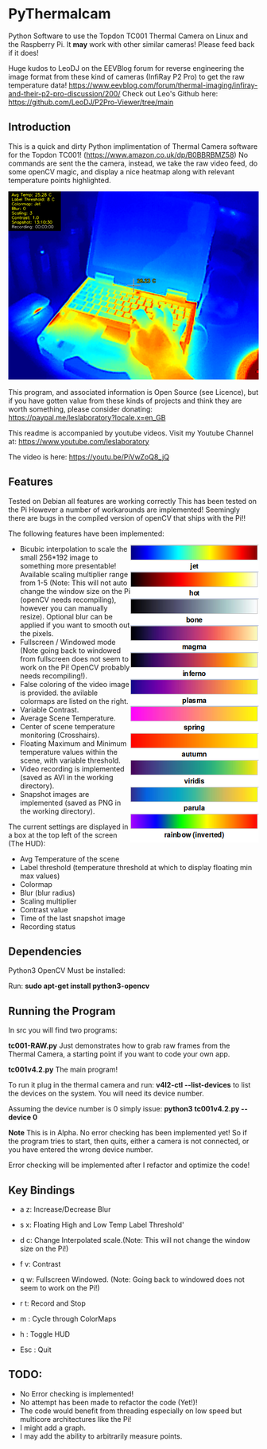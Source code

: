 # PyThermalcam
Python Software to use the Topdon TC001 Thermal Camera on Linux and the Raspberry Pi. It **may** work with other similar cameras! Please feed back if it does!

Huge kudos to LeoDJ on the EEVBlog forum for reverse engineering the image format from these kind of cameras (InfiRay P2 Pro) to get the raw temperature data!
https://www.eevblog.com/forum/thermal-imaging/infiray-and-their-p2-pro-discussion/200/
Check out Leo's Github here: https://github.com/LeoDJ/P2Pro-Viewer/tree/main



## Introduction

This is a quick and dirty Python implimentation of Thermal Camera software for the Topdon TC001!
(https://www.amazon.co.uk/dp/B0BBRBMZ58)
No commands are sent the the camera, instead, we take the raw video feed, do some openCV magic, and display a nice heatmap along with relevant temperature points highlighted.

![Screenshot](media/TC00120230701-131032.png)

This program, and associated information is Open Source (see Licence), but if you have gotten value from these kinds of projects and think they are worth something, please consider donating: https://paypal.me/leslaboratory?locale.x=en_GB 

This readme is accompanied by youtube videos. Visit my Youtube Channel at: https://www.youtube.com/leslaboratory

The video is here: https://youtu.be/PiVwZoQ8_jQ



## Features


Tested on Debian all features are working correctly This has been tested on the Pi However a number of workarounds are implemented! Seemingly there are bugs in the compiled version of openCV that ships with the Pi!!

The following features have been implemented:

<img align="right" src="media/colormaps.png">

- Bicubic interpolation to scale the small 256*192 image to something more presentable! Available scaling multiplier range from 1-5 (Note: This will not auto change the window size on the Pi (openCV needs recompiling), however you can manually resize). Optional blur can be applied if you want to smooth out the pixels. 
- Fullscreen / Windowed mode (Note going back to windowed  from fullscreen does not seem to work on the Pi! OpenCV probably needs recompiling!).
- False coloring of the video image is provided. the avilable colormaps are listed on the right.
- Variable Contrast.
- Average Scene Temperature.
- Center of scene temperature monitoring (Crosshairs).
- Floating Maximum and Minimum temperature values within the scene, with variable threshold.
- Video recording is implemented (saved as AVI in the working directory).
- Snapshot images are implemented (saved as PNG in the working directory).

The current settings are displayed in a box at the top left of the screen (The HUD):

- Avg Temperature of the scene
- Label threshold (temperature threshold at which to display floating min max values)
- Colormap
- Blur (blur radius)
- Scaling multiplier
- Contrast value
- Time of the last snapshot image
- Recording status




## Dependencies

Python3 OpenCV Must be installed:


Run: **sudo apt-get install python3-opencv**



## Running the Program

In src you will find two programs:

**tc001-RAW.py** Just demonstrates how to grab raw frames from the Thermal Camera, a starting point if you want to code your own app.


**tc001v4.2.py** The main program!

To run it plug in the thermal camera and run: **v4l2-ctl --list-devices** to list the devices on the system. You will need its device number.

Assuming the device number is 0 simply issue: **python3 tc001v4.2.py --device 0**

**Note**
This is in Alpha. No error checking has been implemented yet! So if the program tries to start, then quits, either a camera is not connected, or you have entered the wrong device number.

Error checking will be implemented after I refactor and optimize the code!



## Key Bindings


- a z: Increase/Decrease Blur

- s x: Floating High and Low Temp Label Threshold'

- d c: Change Interpolated scale.(Note: This will not change the window size on the Pi!)

- f v: Contrast

- q w: Fullscreen Windowed. (Note: Going back to windowed does not seem to work on the Pi!)

- r t: Record and Stop

- m : Cycle through ColorMaps
  
- h : Toggle HUD
- Esc : Quit



## TODO:

- No Error checking is implemented!
- No attempt has been made to refactor the code (Yet!)!
- The code would benefit from threading especially on low speed but multicore architectures like the Pi!
- I might add a graph.
- I may add the ability to arbitrarily measure points.

